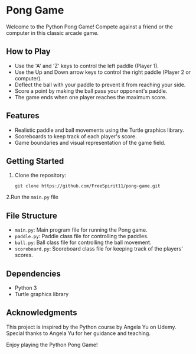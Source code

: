 # Pong Game

Welcome to the Python Pong Game! Compete against a friend or the computer in this classic arcade game.

## How to Play

- Use the 'A' and 'Z' keys to control the left paddle (Player 1).
- Use the Up and Down arrow keys to control the right paddle (Player 2 or computer).
- Deflect the ball with your paddle to prevent it from reaching your side.
- Score a point by making the ball pass your opponent's paddle.
- The game ends when one player reaches the maximum score.

## Features

- Realistic paddle and ball movements using the Turtle graphics library.
- Scoreboards to keep track of each player's score.
- Game boundaries and visual representation of the game field.

## Getting Started

1. Clone the repository:
   ```shell
   git clone https://github.com/FreeSpirit11/pong-game.git

2.Run the `main.py` file

## File Structure

- `main.py`: Main program file for running the Pong game.
- `paddle.py`: Paddle class file for controlling the paddles.
- `ball.py`: Ball class file for controlling the ball movement.
- `scoreboard.py`: Scoreboard class file for keeping track of the players' scores.

## Dependencies

- Python 3
- Turtle graphics library

## Acknowledgments

This project is inspired by the Python course by Angela Yu on Udemy. Special thanks to Angela Yu for her guidance and teaching.

Enjoy playing the Python Pong Game!
